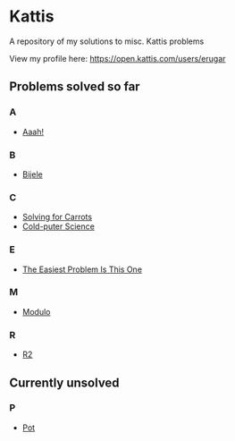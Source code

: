 # Kattis
A repository of my solutions to misc. Kattis problems

View my profile here: https://open.kattis.com/users/erugar

## Problems solved so far

### A
* [Aaah!](https://open.kattis.com/problems/aaah)
### B
* [Bijele](https://open.kattis.com/problems/bijele)
### C
* [Solving for Carrots](https://open.kattis.com/problems/carrots)
* [Cold-puter Science](https://open.kattis.com/problems/cold)
### E
* [The Easiest Problem Is This One](https://open.kattis.com/problems/easiest)
### M
* [Modulo](https://open.kattis.com/problems/modulo)
### R
* [R2](https://open.kattis.com/problems/r2)

## Currently unsolved

### P
* [Pot](https://open.kattis.com/problems/pot)
